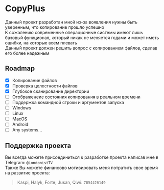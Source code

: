 # CopyPlus

Данный проект разработан мной из-за воявления нужны быть уверенным, что копирование прошло успешно<br/>
К сожалению современные операционные системы имеют лишь базовый функционал, который никак не меняется годами и может иметь ошибки, на которые всем плевать<br/>
Данный проект должен решить вопрос с копированием файлов, сделав его более надежным<br/>

## Roadmap

- [x] Копирование файлов
- [x] Проверка целостности файлов
- [x] Глубокое сканирование директории
- [ ] Отображенеие состояния копирования в реальном времени
- [ ] Поддержка командной строки и аргументов запуска
- [ ] Windows
- [ ] Linux
- [ ] MacOS
- [ ] Android
- [ ] Any systems...

## Поддержка проекта
Вы всегда можете присоединиться к разработке проекта написав мне в Telegram: `@LondonistTV`<br/>
Также Вы можете финансово мотивировать меня потратить свое время на развитие проекта:<br/>
> Kaspi, Halyk, Forte, Jusan, Qiwi: `7054426149`
